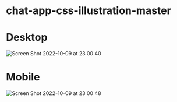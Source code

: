 # chat-app-css-illustration-master

# Desktop
![Screen Shot 2022-10-09 at 23 00 40](https://user-images.githubusercontent.com/73247644/194777108-9ee582c9-63b0-462a-b61f-4edb8d8cc47c.png)


# Mobile
![Screen Shot 2022-10-09 at 23 00 48](https://user-images.githubusercontent.com/73247644/194777111-bd7a2e7d-4f58-4fce-87bf-277236078657.png)

